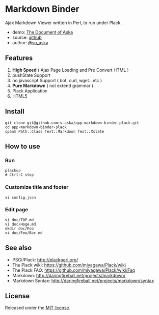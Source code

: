# Markdown Binder

Ajax Markdown Viewer written in Perl, to run under Plack.

- demo: [The Document of Aska](http://doc.7kai.org)
- source: [github](https://github.com/s-aska/markdown-binder)
- author: [@su_aska](http://twitter.com/su_aska)

## Features
1. **High Speed** ( Ajax Page Loading and Pre Convert HTML )
2. pushState Support
3. no javascript Support ( bot, curl, wget...etc )
4. **Pure Markdown** ( not extend grammar )
5. Plack Application
6. HTML5

## Install

    git clone git@github.com:s-aska/app-markdown-binder-plack.git
    cd app-markdown-binder-plack
    cpanm Path::Class Text::Markdown Text::Xslate

## How to use

### Run

    plackup
    # Ctrl-C stop

### Customize title and footer

    vi config.json

### Edit page

    vi doc/TOP.md
    vi doc/Hoge.md
    mkdir doc/Foo
    vi doc/Foo/Bar.md

## See also
- PSGI/Plack: <http://plackperl.org/>
- The Plack wiki: <https://github.com/miyagawa/Plack/wiki>
- The Plack FAQ: <https://github.com/miyagawa/Plack/wiki/Faq>
- Markdown: <http://daringfireball.net/projects/markdown/>
- Markdown Syntax: <http://daringfireball.net/projects/markdown/syntax>

## License
Released under the [MIT license](http://creativecommons.org/licenses/MIT/).
